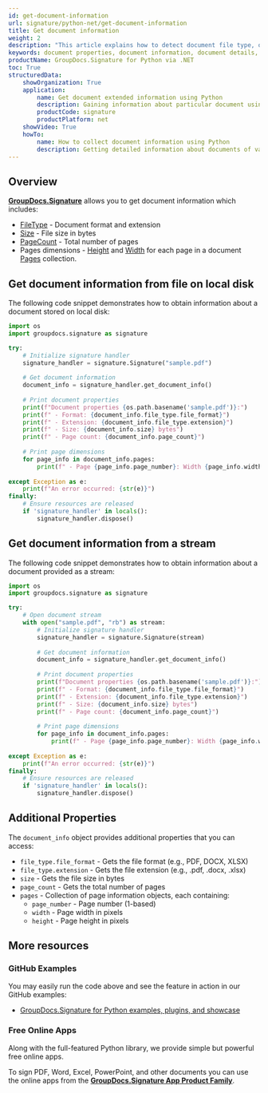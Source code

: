 ```yaml
---
id: get-document-information
url: signature/python-net/get-document-information
title: Get document information
weight: 2
description: "This article explains how to detect document file type, obtain document details, retrieve list of existing form fields and added signatures, calculate pages count when processing document file with GroupDocs.Signature for Python via .NET."
keywords: document properties, document information, document details, get document information
productName: GroupDocs.Signature for Python via .NET 
toc: True
structuredData:
    showOrganization: True
    application:    
        name: Get document extended information using Python    
        description: Gaining information about particular document using Python language and GroupDocs.Signature for Python via .NET APIs
        productCode: signature
        productPlatform: net 
    showVideo: True
    howTo:
        name: How to collect document information using Python 
        description: Getting detailed information about documents of various document types in Python
---
```

## Overview

[**GroupDocs.Signature**](https://products.groupdocs.com/signature/python-net) allows you to get document information which includes:

* [FileType](https://reference.groupdocs.com/signature/net/groupdocs.signature.domain/documentinfo/filetype) - Document format and extension
* [Size](https://reference.groupdocs.com/signature/net/groupdocs.signature.domain/documentinfo/size) - File size in bytes
* [PageCount](https://reference.groupdocs.com/signature/net/groupdocs.signature.domain/documentinfo/pagecount) - Total number of pages
* Pages dimensions - [Height](https://reference.groupdocs.com/signature/net/groupdocs.signature.domain/pageinfo/height) and [Width](https://reference.groupdocs.com/signature/net/groupdocs.signature.domain/pageinfo/width) for each page in a document [Pages](https://reference.groupdocs.com/signature/net/groupdocs.signature.domain/idocumentinfo/pages) collection.

## Get document information from file on local disk

The following code snippet demonstrates how to obtain information about a document stored on local disk:

```python
import os
import groupdocs.signature as signature

try:
    # Initialize signature handler
    signature_handler = signature.Signature("sample.pdf")
    
    # Get document information
    document_info = signature_handler.get_document_info()
    
    # Print document properties
    print(f"Document properties {os.path.basename('sample.pdf')}:")
    print(f" - Format: {document_info.file_type.file_format}")
    print(f" - Extension: {document_info.file_type.extension}")
    print(f" - Size: {document_info.size} bytes")
    print(f" - Page count: {document_info.page_count}")
    
    # Print page dimensions
    for page_info in document_info.pages:
        print(f" - Page {page_info.page_number}: Width {page_info.width}, Height {page_info.height}")
        
except Exception as e:
    print(f"An error occurred: {str(e)}")
finally:
    # Ensure resources are released
    if 'signature_handler' in locals():
        signature_handler.dispose()
```

## Get document information from a stream

The following code snippet demonstrates how to obtain information about a document provided as a stream:

```python
import os
import groupdocs.signature as signature

try:
    # Open document stream
    with open("sample.pdf", "rb") as stream:
        # Initialize signature handler
        signature_handler = signature.Signature(stream)
        
        # Get document information
        document_info = signature_handler.get_document_info()
        
        # Print document properties
        print(f"Document properties {os.path.basename('sample.pdf')}:")
        print(f" - Format: {document_info.file_type.file_format}")
        print(f" - Extension: {document_info.file_type.extension}")
        print(f" - Size: {document_info.size} bytes")
        print(f" - Page count: {document_info.page_count}")
        
        # Print page dimensions
        for page_info in document_info.pages:
            print(f" - Page {page_info.page_number}: Width {page_info.width}, Height {page_info.height}")
            
except Exception as e:
    print(f"An error occurred: {str(e)}")
finally:
    # Ensure resources are released
    if 'signature_handler' in locals():
        signature_handler.dispose()
```

## Additional Properties

The `document_info` object provides additional properties that you can access:

* `file_type.file_format` - Gets the file format (e.g., PDF, DOCX, XLSX)
* `file_type.extension` - Gets the file extension (e.g., .pdf, .docx, .xlsx)
* `size` - Gets the file size in bytes
* `page_count` - Gets the total number of pages
* `pages` - Collection of page information objects, each containing:
  * `page_number` - Page number (1-based)
  * `width` - Page width in pixels
  * `height` - Page height in pixels

## More resources

### GitHub Examples

You may easily run the code above and see the feature in action in our GitHub examples:

* [GroupDocs.Signature for Python examples, plugins, and showcase](https://github.com/groupdocs-signature/GroupDocs.Signature-for-Python)

### Free Online Apps

Along with the full-featured Python library, we provide simple but powerful free online apps.

To sign PDF, Word, Excel, PowerPoint, and other documents you can use the online apps from the **[GroupDocs.Signature App Product Family](https://products.groupdocs.app/signature/family)**.
